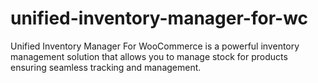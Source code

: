 # unified-inventory-manager-for-wc
Unified Inventory Manager For WooCommerce is a powerful inventory management solution that allows you to manage stock for products ensuring seamless tracking and management.
